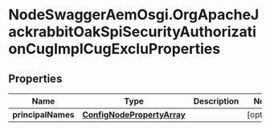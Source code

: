# NodeSwaggerAemOsgi.OrgApacheJackrabbitOakSpiSecurityAuthorizationCugImplCugExcluProperties

## Properties
Name | Type | Description | Notes
------------ | ------------- | ------------- | -------------
**principalNames** | [**ConfigNodePropertyArray**](ConfigNodePropertyArray.md) |  | [optional] 


